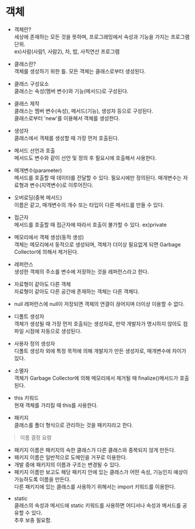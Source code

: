 객체
=============
- 객체란?  
세상에 존재하는 모든 것을 뜻하며, 프로그래밍에서 속성과 기능을 가지는 프로그램 단위.  
ex)사람(사람1, 사람2), 차, 밥, 사칙연산 프로그램  

- 클래스란?  
객체를 생성하기 위한 틀. 모든 객체는 클래스로부터 생성된다.  

- 클래스 구성요소  
클래스는 속성(멤버 변수)와 기능(메서드)로 구성된다.  

- 클래스 제작  
클래스는 멤버 변수(속성), 메서드(기능), 생성자 등으로 구성된다.  
클래스로부터 'new'를 이용해서 객체를 생성한다.  

- 생성자  
클래스에서 객체를 생성할 때 가장 먼저 호출된다.  

- 메서드 선언과 호출  
메서드도 변수와 같이 선언 및 정의 후 필요시에 호출해서 사용한다.  

- 매개변수(parameter)  
메서드를 호출할 때 데이터를 전달할 수 있다. 필요시에만 정의된다. 매개변수는 자료형과 변수(지역변수)로 이루어진다.   

- 오버로딩(중복 메서드)  
이름은 같고, 매개변수의 개수 또는 타입이 다른 메서드를 만들 수 있다.  

- 접근자  
메서드를 호출할 때 접근자에 따라서 호출이 불가할 수 있다. ex)private  

- 메모리에서 객체 생성(동적 생성)  
객체는 메모리에서 동적으로 생성되며, 객체가 더이상 필요없게 되면 Garbage Collector에 의해서 제거된다.  

- 레퍼런스  
생성한 객체의 주소를 변수에 저장하는 것을 레퍼런스라고 한다.  

- 자료형이 같아도 다른 객체  
자료형이 같아도 다른 공간에 존재하는 객체는 다른 객체다.  

- null
레퍼런스에 null이 저장되면 객체의 연결이 끊어지며 더이상 이용할 수 없다.  

- 디폴트 생성자  
객체가 생성될 때 가장 먼저 호출되는 생성자로, 만약 개발자가 명시하지 않아도 컴파일 시점에 자동으로 생성된다.  

- 사용자 정의 생성자  
디폴트 생성자 외에 특정 목적에 의해 개발자가 만든 생성자로, 매개변수에 차이가 있다.  

- 소멸자  
객체가 Garbage Collector에 의해 메모리에서 제거될 때 finalize()메서드가 호출된다.  

- this 키워드  
현재 객체를 가리킬 때 this를 사용한다.  

- 패키지  
클래스를 폴더 형식으로 관리하는 것을 패키지라고 한다.  
> 이름 결정 요령  
+ 패키지 이름은 패키지의 속한 클래스가 다른 클래스와 중복되지 않게 만든다.  
+ 패키지 이름은 일반적으로 도메인을 거꾸로 이용한다.  
+ 개발 중에 패키지의 이름과 구조는 변경될 수 있다.  
+ 패키지 이름만 보고도 해당 패키지 안에 있는 클래스가 어떤 속성, 기능인지 예상이 가능하도록 이름을 만든다.  
다른 패키지에 있는 클래스를 사용하기 위해서는 import 키워드를 이용한다.  

- static  
클래스의 속성과 메서드에 static 키워드를 사용하면 어디서나 속성과 메서드를 공유할 수 있다.  
추후 보충 필요함.  
